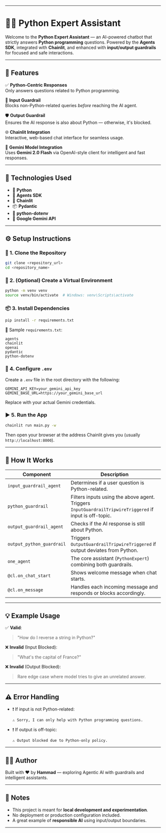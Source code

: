 
---


# 🐍💬 Python Expert Assistant

Welcome to the **Python Expert Assistant** — an AI-powered chatbot that strictly answers **Python programming** questions. Powered by the **Agents SDK**, integrated with **Chainlit**, and enhanced with **input/output guardrails** for focused and safe interactions.

---

## 🚀 Features

✅ **Python-Centric Responses**  
Only answers questions related to Python programming.

🛑 **Input Guardrail**  
Blocks non-Python-related queries *before* reaching the AI agent.

🛡️ **Output Guardrail**  
Ensures the AI response is also about Python — otherwise, it's blocked.

🌐 **Chainlit Integration**  
Interactive, web-based chat interface for seamless usage.

🧠 **Gemini Model Integration**  
Uses **Gemini 2.0 Flash** via OpenAI-style client for intelligent and fast responses.

---

## 🧰 Technologies Used

- 🐍 **Python**
- 🤖 **Agents SDK**
- 💬 **Chainlit**
- 📦 **Pydantic**
- 🔐 **python-dotenv**
- 🌟 **Google Gemini API**

---

## ⚙️ Setup Instructions

### 📁 1. Clone the Repository

```bash
git clone <repository_url>
cd <repository_name>
````

### 🧪 2. (Optional) Create a Virtual Environment

```bash
python -m venv venv
source venv/bin/activate  # Windows: venv\Scripts\activate
```

### 📦 3. Install Dependencies

```bash
pip install -r requirements.txt
```

📌 Sample `requirements.txt`:

```
agents
chainlit
openai
pydantic
python-dotenv
```

### 🔐 4. Configure `.env`

Create a `.env` file in the root directory with the following:

```
GEMINI_API_KEY=your_gemini_api_key
GEMINI_BASE_URL=https://your_gemini_base_url
```

Replace with your actual Gemini credentials.

### ▶️ 5. Run the App

```bash
chainlit run main.py -w
```

Then open your browser at the address Chainlit gives you (usually `http://localhost:8000`).

---

## 🧠 How It Works

| Component                 | Description                                                                                             |
| ------------------------- | ------------------------------------------------------------------------------------------------------- |
| `input_guardrail_agent`   | Determines if a user question is Python-related.                                                        |
| `python_guardrail`        | Filters inputs using the above agent. Triggers `InputGuardrailTripwireTriggered` if input is off-topic. |
| `output_guardrail_agent`  | Checks if the AI response is still about Python.                                                        |
| `output_python_guardrail` | Triggers `OutputGuardrailTripwireTriggered` if output deviates from Python.                             |
| `one_agent`               | The core assistant (`PythonExpert`) combining both guardrails.                                          |
| `@cl.on_chat_start`       | Shows welcome message when chat starts.                                                                 |
| `@cl.on_message`          | Handles each incoming message and responds or blocks accordingly.                                       |

---

## 💡 Example Usage

✅ **Valid**:

> "How do I reverse a string in Python?"

❌ **Invalid** (Input Blocked):

> "What's the capital of France?"

❌ **Invalid** (Output Blocked):

> Rare edge case where model tries to give an unrelated answer.

---

## ⚠️ Error Handling

* ❗ If input is not Python-related:

  ```
  ⚠️ Sorry, I can only help with Python programming questions.
  ```

* ❗ If output is off-topic:

  ```
  ⚠️ Output blocked due to Python-only policy.
  ```

---

## 👨‍💻 Author

Built with ❤️ by **Hammad** — exploring Agentic AI with guardrails and intelligent assistants.

---

## 📎 Notes

* This project is meant for **local development and experimentation**.
* No deployment or production configuration included.
* A great example of **responsible AI** using input/output boundaries.

---


